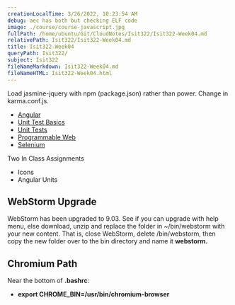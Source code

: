 ```yaml
---
creationLocalTime: 3/26/2022, 10:23:54 AM
debug: aec has both but checking ELF code
image: ./course/course-javascript.jpg
fullPath: /home/ubuntu/Git/CloudNotes/Isit322/Isit322-Week04.md
relativePath: Isit322/Isit322-Week04.md
title: Isit322-Week04
queryPath: Isit322/
subject: Isit322
fileNameMarkdown: Isit322-Week04.md
fileNameHTML: Isit322-Week04.html
---
```



<!-- toc -->
<!-- tocstop -->

Load jasmine-jquery with npm (package.json) rather than power. Change in karma.conf.js.

*   [Angular](http://bit.ly/AngularPart01)
*   [Unit Test Basics](http://bit.ly/elfunit)
*   [Unit Tests](http://bit.ly/unittestasync)
*   [Programmable Web](http://bit.ly/elven-programmable-web)
*   [Selenium](http://bit.ly/SeleniumIde)

Two In Class Assignments

*   Icons
*   Angular Units

## WebStorm Upgrade

WebStorm has been upgraded to 9.03\. See if you can upgrade with help menu, else download, unzip and replace the folder in ~/bin/webstorm with your new content. That is, close WebStorm, delete /bin/webstorm, then copy the new folder over to the bin directory and name it **webstorm.**

## Chromium Path

Near the bottom of **.bashrc**:

*   **export CHROME_BIN=/usr/bin/chromium-browser**
